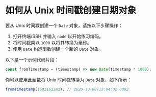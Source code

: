 # 如何从 Unix 时间戳创建日期对象

要从 Unix 时间戳创建一个 `Date` 对象，请按以下步骤操作：

1. 打开终端/SSH 并输入 `node` 以开始练习编码。
2. 将时间戳乘以 `1000` 以将其转换为毫秒。
3. 使用 `Date` 构造函数创建一个新的 `Date` 对象。

以下是一个示例代码片段：

```js
const fromTimestamp = (timestamp) => new Date(timestamp * 1000);
```

你可以使用此函数将 Unix 时间戳转换为 `Date` 对象，如下所示：

```js
fromTimestamp(1602162242); // 2020-10-08T13:04:02.000Z
```
